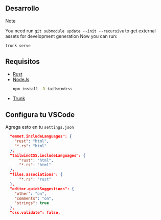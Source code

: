 ## Desarrollo
> [!NOTE]
> You need run `git submodule update --init --recursive` to get external assets for development generation
Now you can run:
```sh
trunk serve
```

## Requisitos
- [Rust](https://rust-lang.org/tools/install)
- [NodeJs](https://nodejs.org)
    ```bash
    npm install -D tailwindcss
    ```
- [Trunk](https://trunk.dev)

## Configura tu VSCode
Agrega esto en tu `settings.json`

```json
  "emmet.includeLanguages": {
    "rust": "html",
    "*.rs": "html"
  },
  "tailwindCSS.includeLanguages": {
      "rust": "html",
      "*.rs": "html"
  },
  "files.associations": {
      "*.rs": "rust"
  },
  "editor.quickSuggestions": {
    "other": "on",
    "comments": "on",
    "strings": true
  },
  "css.validate": false,
```
